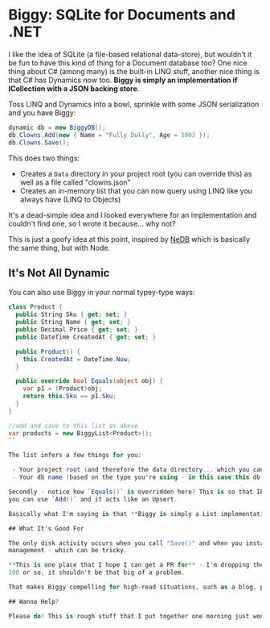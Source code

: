 # Biggy: SQLite for Documents and .NET

I like the idea of SQLite (a file-based relational data-store), but wouldn't it be fun to have this kind of thing for a Document database too? One nice thing about C# (among many) is the built-in
LINQ stuff, another nice thing is that C# has Dynamics now too. **Biggy is simply an implementation if ICollection<T> with a JSON backing store**.

Toss LINQ and Dynamics into a bowl, sprinkle with some JSON serialization and you have Biggy:

```csharp
dynamic db = new BiggyDB();
db.Clowns.Add(new { Name = "Fully Dully", Age = 1002 });
db.Clowns.Save();
```
This does two things:

 - Creates a `Data` directory in your project root (you can override this) as well as a file called "clowns.json"
 - Creates an in-memory list that you can now query using LINQ like you always have (LINQ to Objects)
 
It's a dead-simple idea and I looked everywhere for an implementation and couldn't find one, so I wrote it because... why not?

This is just a goofy idea at this point, inspired by [NeDB](https://github.com/louischatriot/nedb) which is basically the same thing, but with Node.

## It's Not All Dynamic

You can also use Biggy in your normal typey-type ways:

```csharp
class Product {
  public String Sku { get; set; }
  public String Name { get; set; }
  public Decimal Price { get; set; }
  public DateTime CreatedAt { get; set; }

  public Product() {
    this.CreatedAt = DateTime.Now;
  }

  public override bool Equals(object obj) {
    var p1 = (Product)obj;
    return this.Sku == p1.Sku;
  }
} 

//add and save to this list as above
var products = new BiggyList<Product>();
``

The list infers a few things for you:

 - Your project root (and therefore the data directory... which you can overwrite)
 - Your db name (based on the type you're using - in this case this db would be called `products`)

Secondly - notice how `Equals()` is overridden here? This is so that IEnumerable stuff in C# can know whether it's dealing with the same object. If you override `Equals` as I have here,
you can use `Add()` and it acts like an Upsert.

Basically what I'm saying is that **Biggy is simply a List implementation with disk persistence**.

## What It's Good For

The only disk activity occurs when you call "Save()" and when you instantiate the List itself - everything else happens in memory. This makes Biggy incredibly fast but it also means we're doing file 
management - which can be tricky.

**This is one place that I hope I can get a PR for** - I'm dropping the entire contents to disk on every save and YES if you try this will millions of records it will probably cause you some problems. But with 
100 or so, it shouldn't be that big of a problem.

That makes Biggy compelling for high-read situations, such as a blog, product catalog, etc. At least that's what I've used NeDB for and it works great.

## Wanna Help?

Please do! This is rough stuff that I put together one morning just wondering if I could do it. I'd love your help if you're game.




